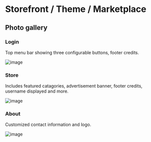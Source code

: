 # Storefront / Theme / Marketplace

## Photo gallery
### Login
Top menu bar showing three configurable buttons, footer credits.

![image](https://github.com/virtualizebrief/collection/assets/153381859/321b647a-a579-4464-a180-69d484e87281)

### Store
Includes featured catagories, advertisement banner, footer credits, username displayed and more.

![image](https://github.com/virtualizebrief/collection/assets/153381859/af6f0f82-5e3b-437c-b597-bd312b504d5b)

### About
Customized contact information and logo.

![image](https://github.com/virtualizebrief/collection/assets/153381859/03225864-e23c-4abb-9900-7f46bc61bffa)
